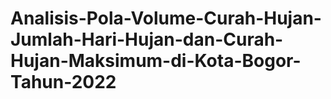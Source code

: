 # Analisis-Pola-Volume-Curah-Hujan-Jumlah-Hari-Hujan-dan-Curah-Hujan-Maksimum-di-Kota-Bogor-Tahun-2022